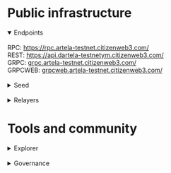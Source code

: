 # Public infrastructure 

<details open>
  <summary>Endpoints</summary>
  <br>
  RPC: <a href="https://rpc.artela-testnet.citizenweb3.com/">https://rpc.artela-testnet.citizenweb3.com/</a><br>
  REST: <a href="https://api.artela-testnet.citizenweb3.com/">https://api.dartela-testnetym.citizenweb3.com/</a><br>
  GRPC: <a href="grpc.artela-testnet.citizenweb3.com/">grpc.artela-testnet.citizenweb3.com/</a><br>
  GRPCWEB: <a href="grpcweb.artela-testnet.citizenweb3.com/">grpcweb.artela-testnet.citizenweb3.com/</a>
</details>
<br>
<details>
  <summary>Seed</summary>
ba1f2da8696e55c4a647a064447e1866cd81ebba@195.201.197.246:29656
</details>
<br>
<details>
  <summary>Relayers</summary>
</details>

# Tools and community

<details>
  <summary>Explorer</summary>
  <a href="https://validatorinfo.com/networks">Validator Info</a><br>
</details>
<br>
<details>
  <summary>Governance</summary>
  <a href="https://testnet.artela.explorers.guru/proposals">Voting History</a><br>
</details>
